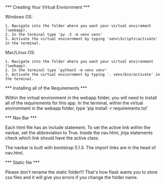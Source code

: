 *** Creating Your Virtual Enviornment ***

Windows OS: 

    1. Navigate into the folder where you want your virtual enviroment (\webapp).
    2. In the terminal type 'py -3 -m venv venv'
    3. Activate the virtual enviornment by typing 'venv\Scripts\activate' in the terminal.

Mac/Linux OS: 

    1. Navigate into the folder where you want your virtual environment (\webapp).
    2. In the terminal type 'python3 -m venv venv'
    3. Activate the virtual enviornment by typing '. venv/bin/activate' in the terminal.

*** Installing all of the Requirements ***

Within the virtual environment in the webapp folder, you will need to install all of the requirements for this app. 
In the terminal, within the virtual environment in the webapp folder, type 'pip install -r requirements.txt' 

*** Nav Bar ***

Each html file has an include statement. To set the active link within the navbar, set the abbreviation to True. Inside the nav.html, jinja statements check which link should have the active class.

The navbar is built with bootstrap 5.1.3. The import links are in the head of nav.html.

*** Static file ***

Please don't rename the static folder!!! That's how flask wants you to store css files and it will give you errors if you change the folder name. 
